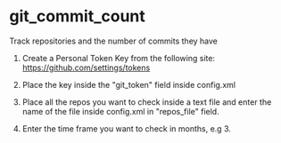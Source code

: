 # git_commit_count
Track repositories and the number of commits they have

1. Create a Personal Token Key from the following site:
https://github.com/settings/tokens

2. Place the key inside the "git_token" field inside config.xml

3. Place all the repos you want to check inside a text file and 
enter the name of the file inside config.xml in "repos_file" field.

4. Enter the time frame you want to check in months, e.g 3.

